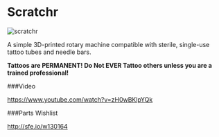 # Scratchr
![scratchr](https://cloud.githubusercontent.com/assets/1609220/17632152/229f2c18-6084-11e6-9c93-f53bc0711fed.png)

A simple 3D-printed rotary machine compatible with sterile, single-use tattoo tubes and needle bars. 

**Tattoos are PERMANENT! Do Not EVER Tattoo others unless you are a trained professional!**

###Video

https://www.youtube.com/watch?v=zH0wBKlpYQk

###Parts Wishlist

http://sfe.io/w130164

